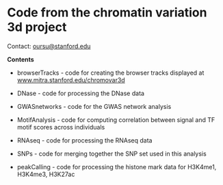 # Code from the chromatin variation 3d project

Contact: oursu@stanford.edu

**Contents**

- browserTracks - code for creating the browser tracks displayed at www.mitra.stanford.edu/chromovar3d

- DNase - code for processing the DNase data

- GWASnetworks - code for the GWAS network analysis 

- MotifAnalysis - code for computing correlation between signal and TF motif scores across individuals

- RNAseq - code for processing the RNAseq data

- SNPs - code for merging together the SNP set used in this analysis

- peakCalling - code for processing the histone mark data for H3K4me1, H3K4me3, H3K27ac
